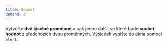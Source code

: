 ```yaml
---
title: Součet
demand: 2
---
```


Vytvořte **dvě číselné proměnné** a pak jednu další, ve které bude **součet hodnot** z předchozích dvou proměnných. Výsledek vypište do okna pomocí `alert`.

<!-- ---solution

```js
let a = 123
let b = 45
let soucet = a + b

alert('Součet je: ' + soucet)
``` -->

